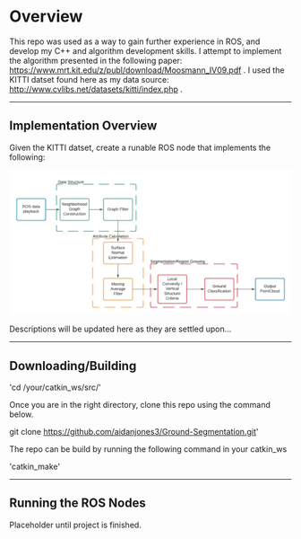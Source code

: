 # Overview

This repo was used as a way to gain further experience in ROS, and develop my C++ and algorithm development skills.
I attempt to implement the algorithm presented in the following paper: https://www.mrt.kit.edu/z/publ/download/Moosmann_IV09.pdf .
I used the KITTI datset found here as my data source: http://www.cvlibs.net/datasets/kitti/index.php .


-----
Implementation Overview
-----

Given the KITTI datset, create a runable ROS node that implements the following:

![alt text](https://github.com/aidanjones3/Ground-Segmentation/blob/master/Ground_Segmentation.png?raw=true)

Descriptions will be updated here as they are settled upon...

-----
Downloading/Building
-----
'cd /your/catkin_ws/src/'

Once you are in the right directory, clone this repo using the command below.

git clone https://github.com/aidanjones3/Ground-Segmentation.git'

The repo can be build by running the following command in your catkin_ws

'catkin_make'

-----
Running the ROS Nodes
-----

Placeholder until project is finished.
